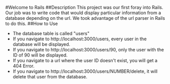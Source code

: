 #Welcome to Rails
##Description
This project was our first foray into Rails. Our job was to write code that would display particular information from a database depending on the url. We took advantage of the url parser in Rails to do this.
##How to Use

- The database table is called "users"
- If you navigate to http://localhost:3000/users, every user in the database will be displayed.
- If you navigate to http://localhost:3000/users/90, only the user with the ID of 90 will be displayed.
- If you navigate to a url where the user ID doesn't exist, you will get a 404 Error.
- If you navigate to http://localhost:3000/users/NUMBER/delete, it will delete that user from the database.